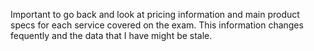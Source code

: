 Important to go back and look at pricing information and main product specs for each service covered on the exam.  This information changes fequently and the data that I have might be stale.